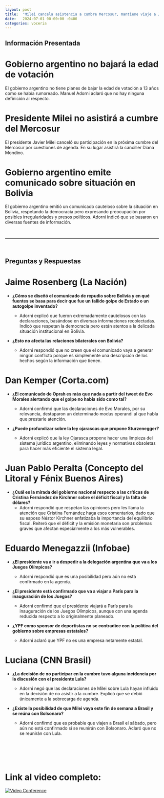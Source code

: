 ```yaml
---
layout: post
title:  "Milei cancela asistencia a cumbre Mercosur, mantiene viaje a Juegos Olímpicos y emite comunicado sobre Bolivia"
date:   2024-07-01 00:00:00 -0400
categories: voceria
---
```



    
## Información Presentada

    
# Gobierno argentino no bajará la edad de votación
El gobierno argentino no tiene planes de bajar la edad de votación a 13 años como se había rumoreado. Manuel Adorni aclaró que no hay ninguna definición al respecto.

# Presidente Milei no asistirá a cumbre del Mercosur
El presidente Javier Milei canceló su participación en la próxima cumbre del Mercosur por cuestiones de agenda. En su lugar asistirá la canciller Diana Mondino.

# Gobierno argentino emite comunicado sobre situación en Bolivia
El gobierno argentino emitió un comunicado cauteloso sobre la situación en Bolivia, respetando la democracia pero expresando preocupación por posibles irregularidades y presos políticos. Adorni indicó que se basaron en diversas fuentes de información.

    
<br/>

---

<br/>

## Preguntas y Respuestas


    
# Jaime Rosenberg (La Nación)

* **¿Cómo se diseñó el comunicado de repudio sobre Bolivia y en qué fuentes se basa para decir que fue un fallido golpe de Estado o un autogolpe inventado?**
  - Adorni explicó que fueron extremadamente cautelosos con las declaraciones, basándose en diversas informaciones recolectadas. Indicó que respetan la democracia pero están atentos a la delicada situación institucional en Bolivia.

* **¿Esto no afecta las relaciones bilaterales con Bolivia?**
  - Adorni respondió que no creen que el comunicado vaya a generar ningún conflicto porque es simplemente una descripción de los hechos según la información que tienen.


# Dan Kemper (Corta.com)

* **¿El comunicado de Oprah es más que nada a partir del tweet de Evo Morales alertando que el golpe no había sido como tal?**
  - Adorni confirmó que las declaraciones de Evo Morales, por su relevancia, destaparon un determinado modus operandi al que había que prestarle atención.

* **¿Puede profundizar sobre la ley ojarascas que propone Sturzenegger?**
  - Adorni explicó que la ley Ojarasca propone hacer una limpieza del sistema jurídico argentino, eliminando leyes y normativas obsoletas para hacer más eficiente el sistema legal.


# Juan Pablo Peralta (Concepto del Litoral y Fénix Buenos Aires)

* **¿Cuál es la mirada del gobierno nacional respecto a las críticas de Cristina Fernández de Kirchner sobre el déficit fiscal y la falta de dólares?**
  - Adorni respondió que respetan las opiniones pero les llama la atención que Cristina Fernández haga esos comentarios, dado que su esposo Néstor Kirchner enfatizaba la importancia del equilibrio fiscal. Reiteró que el déficit y la emisión monetaria son problemas graves que afectan especialmente a los más vulnerables.


# Eduardo Menegazzii (Infobae)

* **¿El presidente va a ir a despedir a la delegación argentina que va a los Juegos Olímpicos?**
  - Adorni respondió que es una posibilidad pero aún no está confirmado en la agenda.

* **¿El presidente está confirmado que va a viajar a París para la inauguración de los Juegos?**
  - Adorni confirmó que el presidente viajará a París para la inauguración de los Juegos Olímpicos, aunque con una agenda reducida respecto a lo originalmente planeado.

* **¿YPF como sponsor de deportistas no se contradice con la política del gobierno sobre empresas estatales?**
  - Adorni aclaró que YPF no es una empresa netamente estatal.


# Luciana (CNN Brasil)

* **¿La decisión de no participar en la cumbre tuvo alguna incidencia por la discusión con el presidente Lula?**
  - Adorni negó que las declaraciones de Milei sobre Lula hayan influido en la decisión de no asistir a la cumbre. Explicó que se debió únicamente a la sobrecarga de agenda.

* **¿Existe la posibilidad de que Milei vaya este fin de semana a Brasil y se reúna con Bolsonaro?**
  - Adorni confirmó que es probable que viajen a Brasil el sábado, pero aún no está confirmado si se reunirán con Bolsonaro. Aclaró que no se reunirán con Lula.


    <br/>
<br/>
<br/>

# Link al video completo:
[![Video Conference](https://img.youtube.com/vi/N-NxcLiLFGk/0.jpg)](https://www.youtube.com/watch?v=N-NxcLiLFGk)

    